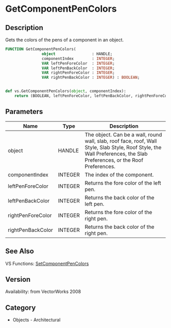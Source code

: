 # GetComponentPenColors

## Description
Gets the colors of the pens of a component in an object.

```pascal
FUNCTION GetComponentPenColors(
				object                : HANDLE;
				componentIndex        : INTEGER;
				VAR leftPenForeColor  : INTEGER;
				VAR leftPenBackColor  : INTEGER;
				VAR rightPenForeColor : INTEGER;
				VAR rightPenBackColor : INTEGER) : BOOLEAN;
```

```python

def vs.GetComponentPenColors(object, componentIndex):
    return (BOOLEAN, leftPenForeColor, leftPenBackColor, rightPenForeColor, rightPenBackColor)
```

## Parameters
|Name|Type|Description|
|---|---|---|
|object|HANDLE|The object. Can be a wall, round wall, slab, roof face, roof, Wall Style, Slab Style, Roof Style, the Wall Preferences, the Slab Preferences, or the Roof Preferences.|
|componentIndex|INTEGER|The index of the component.|
|leftPenForeColor|INTEGER|Returns the fore color of the left pen.|
|leftPenBackColor|INTEGER|Returns the back color of the left pen.|
|rightPenForeColor|INTEGER|Returns the fore color of the right pen.|
|rightPenBackColor|INTEGER|Returns the back color of the right pen.|

## See Also
VS Functions:
[SetComponentPenColors](SetComponentPenColors.md)

## Version
Availability: from VectorWorks 2008
## Category
* Objects - Architectural

